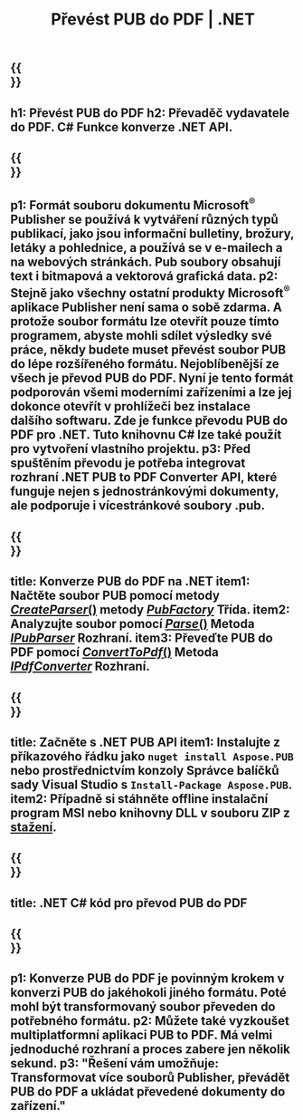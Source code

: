 ﻿---
translation: true
template: /_templates/conversion-child-net.md
title: Převést PUB do PDF | .NET
description: Převeďte PUB do PDF pomocí .NET API na Windows, Linux a Mac OS X. Funkce převodu Publisher, kterou lze snadno integrovat do vašeho vlastního řešení.
url: /net/conversion/pub-to-pdf/
metakeywords: pub to pdf net, convert pub to pdf net, pub to pdf c# converter, convert pub to pdf c#, pub to pdf c#
family: pub
platformtag: net
feature: conversion
---

{{<section banner>}}
---
h1: Převést PUB do PDF
h2: Převaděč vydavatele do PDF. С# Funkce konverze .NET API.
---

{{<section overview>}}
---
p1: Formát souboru dokumentu Microsoft<sup>®</sup> Publisher se používá k vytváření různých typů publikací, jako jsou informační bulletiny, brožury, letáky a pohlednice, a používá se v e-mailech a na webových stránkách. Pub soubory obsahují text i bitmapová a vektorová grafická data.
p2: Stejně jako všechny ostatní produkty Microsoft<sup>®</sup> aplikace Publisher není sama o sobě zdarma. A protože soubor formátu lze otevřít pouze tímto programem, abyste mohli sdílet výsledky své práce, někdy budete muset převést soubor PUB do lépe rozšířeného formátu. Nejoblíbenější ze všech je převod PUB do PDF. Nyní je tento formát podporován všemi moderními zařízeními a lze jej dokonce otevřít v prohlížeči bez instalace dalšího softwaru. Zde je funkce převodu PUB do PDF pro .NET. Tuto knihovnu C# lze také použít pro vytvoření vlastního projektu.
p3: Před spuštěním převodu je potřeba integrovat rozhraní .NET PUB to PDF Converter API, které funguje nejen s jednostránkovými dokumenty, ale podporuje i vícestránkové soubory .pub.
---

{{<section feature1>}}
---
title: Konverze PUB do PDF na .NET
item1: Načtěte soubor PUB pomocí metody [*CreateParser*()](https://reference.aspose.com/pub/net/aspose.pub/pubfactory/methods/createparser/index) metody [*PubFactory*](https://reference.aspose.com/pub/net/aspose.pub/pubfactory/) Třída.
item2: Analyzujte soubor pomocí [*Parse*()](https://reference.aspose.com/pub/net/aspose.pub/ipubparser/methods/parse) Metoda [*IPubParser*](https://reference.aspose.com/pub/net/aspose.pub/ipubparser/) Rozhraní.
item3: Převeďte PUB do PDF pomocí [*ConvertToPdf*()](https://reference.aspose.com/pub/net/aspose.pub/ipdfconverter/methods/converttopdf) Metoda [*IPdfConverter*](https://reference.aspose.com/pub/net/aspose.pub/ipdfconverter/) Rozhraní.
---

{{<section feature2>}}
---
title: Začněte s .NET PUB API
item1: Instalujte z příkazového řádku jako ```nuget install Aspose.PUB``` nebo prostřednictvím konzoly Správce balíčků sady Visual Studio s ```Install-Package Aspose.PUB```.
item2: Případně si stáhněte offline instalační program MSI nebo knihovny DLL v souboru ZIP z [stažení](https://releases.aspose.com/pub/net/).
---

{{<section codeexample>}}
---
title: .NET C# kód pro převod PUB do PDF
---

{{<section summary>}}
---
p1: Konverze PUB do PDF je povinným krokem v konverzi PUB do jakéhokoli jiného formátu. Poté mohl být transformovaný soubor převeden do potřebného formátu.
p2: Můžete také vyzkoušet multiplatformní aplikaci PUB to PDF. Má velmi jednoduché rozhraní a proces zabere jen několik sekund.
p3: "Řešení vám umožňuje: Transformovat více souborů Publisher, převádět PUB do PDF a ukládat převedené dokumenty do zařízení."
---

